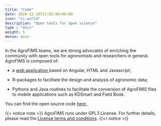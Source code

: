 ```yaml
---
title: "Code"
date: 2018-12-28T11:02:05+06:00
icon: "ti-world"
description: "Open tools for open science"
type : "docs"
weight: 5
menue: main
---
```



In the AgroFIMS teams, we are strong advocates of enriching the community with open tools for agronomists and researchers in general. AgroFIMS is composed of:

- a <a href="https://agrofims.org/" target="_blank"> web application </a> based on Angular, HTML and Javascript;

- R-packages to facilitate the design and analysis of agronomic data;

- Pythons and Java routines to facilitate the conversion of AgroFIMS files to mobile applications such as KDSmart and Field Book.

You can find the open source code <a href="https://github.com/AGROFIMS/" target="_blank"> here </a>. 


{{< notice note >}}
AgroFIMS runs under GPL3 License. For further details, please read the [License terms and conditions](https://agrofims.github.io/helpdocs/sourcecode/license/).
 {{</ notice >}} 